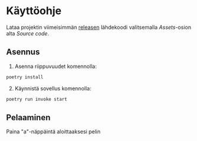 # Käyttöohje

Lataa projektin viimeisimmän [releasen](https://github.com/tuovinenemma/ot-harjoitustyo1/releases) lähdekoodi valitsemalla _Assets_-osion alta _Source code_.
                                       
## Asennus

1. Asenna riippuvuudet komennolla:

```bash
poetry install
```

2. Käynnistä sovellus komennolla:

```bash
poetry run invoke start

```

## Pelaaminen

Paina "a"-näppäintä aloittaaksesi pelin
